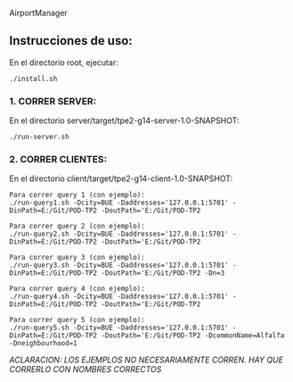 AirportManager
## Instrucciones de uso:
En el directorio root, ejecutar:
```
./install.sh
```

### 1. CORRER SERVER:
En el directorio server/target/tpe2-g14-server-1.0-SNAPSHOT:
```
./run-server.sh
```

### 2. CORRER CLIENTES:
En el directorio client/target/tpe2-g14-client-1.0-SNAPSHOT:

```
Para correr query 1 (con ejemplo):
./run-query1.sh -Dcity=BUE -Daddresses='127.0.0.1:5701' -DinPath=E:/Git/POD-TP2 -DoutPath='E:/Git/POD-TP2

Para correr query 2 (con ejemplo):
./run-query2.sh -Dcity=BUE -Daddresses='127.0.0.1:5701' -DinPath=E:/Git/POD-TP2 -DoutPath='E:/Git/POD-TP2

Para correr query 3 (con ejemplo):
./run-query3.sh -Dcity=BUE -Daddresses='127.0.0.1:5701' -DinPath=E:/Git/POD-TP2 -DoutPath='E:/Git/POD-TP2 -Dn=3

Para correr query 4 (con ejemplo):
./run-query4.sh -Dcity=BUE -Daddresses='127.0.0.1:5701' -DinPath=E:/Git/POD-TP2 -DoutPath='E:/Git/POD-TP2

Para correr query 5 (con ejemplo):
./run-query5.sh -Dcity=BUE -Daddresses='127.0.0.1:5701' -DinPath=E:/Git/POD-TP2 -DoutPath='E:/Git/POD-TP2 -DcommonName=Alfalfa -Dneighbourhood=1
```

*ACLARACION: LOS EJEMPLOS NO NECESARIAMENTE CORREN. HAY QUE CORRERLO CON NOMBRES CORRECTOS*